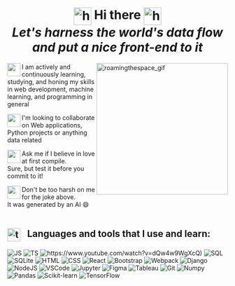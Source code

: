 <h1 align="center">
   <img align="top" alt="highlight_gif" src="https://media1.giphy.com/media/DS89v1NqpzCqA/200w.webp?cid=ecf05e47l0jh2yc683fynb2uswl0r93piuuipt0nwlrazrck" width="40"/>
   Hi there
   <img align="top" alt="highlight_gif" src="https://media1.giphy.com/media/DS89v1NqpzCqA/200w.webp?cid=ecf05e47l0jh2yc683fynb2uswl0r93piuuipt0nwlrazrck" width="40"/>
   <br>
   <i>Let's harness the world's data flow and put a nice front-end to it</i>
   <br>
</h1>


<img align="right" alt="roamingthespace_gif" src="https://media3.giphy.com/media/xT8qBhrlNooHBYR9f2/giphy.gif" width="300"/>
    
<div>
   <p>
      <img width="30" align="left" src="https://media2.giphy.com/media/33G90Z4cO8sRNW9Bfl/200w.webp?cid=ecf05e47yv02fo33ytyy9gfbk7p9hi5t6wr74sx1pav8eulu&rid=200w.webp&ct=g"> 
      I am actively and continuously learning, studying, and honing my skills<br>in web development, machine learning, and programming in general
   </p>
   <p>
      <img width="30" align="left" src="https://media2.giphy.com/media/33G90Z4cO8sRNW9Bfl/200w.webp?cid=ecf05e47yv02fo33ytyy9gfbk7p9hi5t6wr74sx1pav8eulu&rid=200w.webp&ct=g">
      I'm looking to collaborate on Web applications,<br>Python projects or anything data related
   </p>
   <p>
      <img width="30" align="left" src="https://media2.giphy.com/media/33G90Z4cO8sRNW9Bfl/200w.webp?cid=ecf05e47yv02fo33ytyy9gfbk7p9hi5t6wr74sx1pav8eulu&rid=200w.webp&ct=g">
      Ask me if I believe in love at first compile.<br>Sure, but test it before you commit to it!
   </p>
   <p>
      <img width="30" align="left" src="https://media2.giphy.com/media/33G90Z4cO8sRNW9Bfl/200w.webp?cid=ecf05e47yv02fo33ytyy9gfbk7p9hi5t6wr74sx1pav8eulu&rid=200w.webp&ct=g">
      Don't be too harsh on me for the joke above.<br>It was generated by an AI 😄
      <br>
      <br>
   </p>
</div>


## <img alt="toolsgif" src="https://media.giphy.com/media/qQmTFifHAlqr2cyGpF/giphy.gif" width='30' align="top" />&ensp;&nbsp;Languages and tools that I use and learn:
![JS](https://img.shields.io/badge/JavaScript-090909?style=for-the-badge&logo=JavaScript)
![TS](https://img.shields.io/badge/TypeScript-090909?style=for-the-badge&logo=TypeScript)
![https://www.youtube.com/watch?v=dQw4w9WgXcQ)](https://img.shields.io/badge/Python-090909?style=for-the-badge&logo=Python)
![SQL](https://img.shields.io/badge/mysql-090909?style=for-the-badge&logo=mysql&logoColor=white)
![SQLite](https://img.shields.io/badge/sqlite-090909?style=for-the-badge&logo=sqlite)
![HTML](https://img.shields.io/badge/HTML5-090909?style=for-the-badge&logo=HTML5)
![CSS](https://img.shields.io/badge/CSS3-090909?style=for-the-badge&logo=CSS3)
![React](https://img.shields.io/badge/React-090909?style=for-the-badge&logo=React)
![Bootstrap](https://img.shields.io/badge/Bootstrap-090909?style=for-the-badge&logo=Bootstrap)
![Webpack](https://img.shields.io/badge/Webpack-090909?style=for-the-badge&logo=Webpack)
![Django](https://img.shields.io/badge/Django-090909?style=for-the-badge&logo=django)
![NodeJS](https://img.shields.io/badge/node.js-090909?style=for-the-badge&logo=node.js)
![VSCode](https://img.shields.io/badge/VS_Code-090909?style=for-the-badge&logo=visual-studio-code)
![Jupyter](https://img.shields.io/badge/Jupyter-090909?style=for-the-badge&logo=Jupyter)
![Figma](https://img.shields.io/badge/Figma-090909?style=for-the-badge&logo=Figma)
![Tableau](https://img.shields.io/badge/Tableau-090909?style=for-the-badge&logo=Tableau)
![Git](https://img.shields.io/badge/Git-090909?style=for-the-badge&logo=Git)
![Numpy](https://img.shields.io/badge/NumPy-090909?style=for-the-badge&logo=Numpy)
![Pandas](https://img.shields.io/badge/Pandas-090909?style=for-the-badge&logo=Pandas)
![Scikit-learn](https://img.shields.io/badge/scikit--learn-090909?style=for-the-badge&logo=scikit-learn)
![TensorFlow](https://img.shields.io/badge/TensorFlow-090909?style=for-the-badge&logo=TensorFlow)




   
<!--
**vlad-lis/vlad-lis** is a ✨ _special_ ✨ repository because its `README.md` (this file) appears on your GitHub profile.

Here are some ideas to get you started:

- 🔭 I’m currently working on ...
- 🌱 I’m currently learning ...
- 👯 I’m looking to collaborate on ...
- 🤔 I’m looking for help with ...
- 💬 Ask me about ...
- 📫 How to reach me: ...
- 😄 Pronouns: ...
- ⚡ Fun fact: ...

<img alt="handwave" src="https://github.com/TheDudeThatCode/TheDudeThatCode/blob/master/Assets/Hi.gif" width='30'" />
-->
